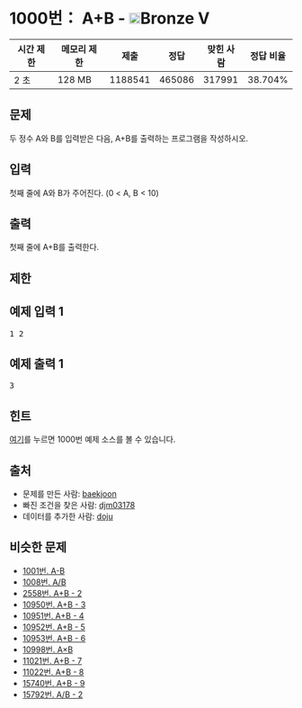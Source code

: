 # 1000번： A+B - <img src="https://static.solved.ac/tier_small/1.svg" style="height:20px" />Bronze V

| 시간 제한 | 메모리 제한 | 제출 | 정답 | 맞힌 사람 | 정답 비율 |
| --- | --- | --- | --- | --- | --- |
| 2 초 | 128 MB | 1188541 | 465086 | 317991 | 38.704% |

## 문제

두 정수 A와 B를 입력받은 다음, A+B를 출력하는 프로그램을 작성하시오.

## 입력

첫째 줄에 A와 B가 주어진다. (0 < A, B < 10)

## 출력

첫째 줄에 A+B를 출력한다.

## 제한

## 예제 입력 1

<pre>1 2
</pre>
## 예제 출력 1

<pre>3
</pre>
## 힌트

[여기](https://www.acmicpc.net/help/language)를 누르면 1000번 예제 소스를 볼 수 있습니다.

## 출처

- 문제를 만든 사람: [baekjoon](/user/baekjoon)
- 빠진 조건을 찾은 사람: [djm03178](/user/djm03178)
- 데이터를 추가한 사람: [doju](/user/doju)
## 비슷한 문제

- [1001번. A-B](/problem/1001)
- [1008번. A/B](/problem/1008)
- [2558번. A+B - 2](/problem/2558)
- [10950번. A+B - 3](/problem/10950)
- [10951번. A+B - 4](/problem/10951)
- [10952번. A+B - 5](/problem/10952)
- [10953번. A+B - 6](/problem/10953)
- [10998번. A×B](/problem/10998)
- [11021번. A+B - 7](/problem/11021)
- [11022번. A+B - 8](/problem/11022)
- [15740번. A+B - 9](/problem/15740)
- [15792번. A/B - 2](/problem/15792)
